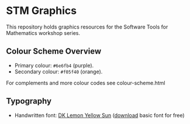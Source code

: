 # STM Graphics

This repository holds graphics resources for the Software Tools for Mathematics workshop series.


## Colour Scheme Overview

- Primary colour: `#6e6fb4` (purple).
- Secondary colour: `#f05f40` (orange).

For complements and more colour codes see colour-scheme.html

## Typography

 - Handwritten font: [DK Lemon Yellow Sun](https://www.hanodedfonts.com/fonts/lemon-yellow-sun/) ([download](http://www.fontspace.com/david-kerkhoff/dk-lemon-yellow-sun) basic font for free)
